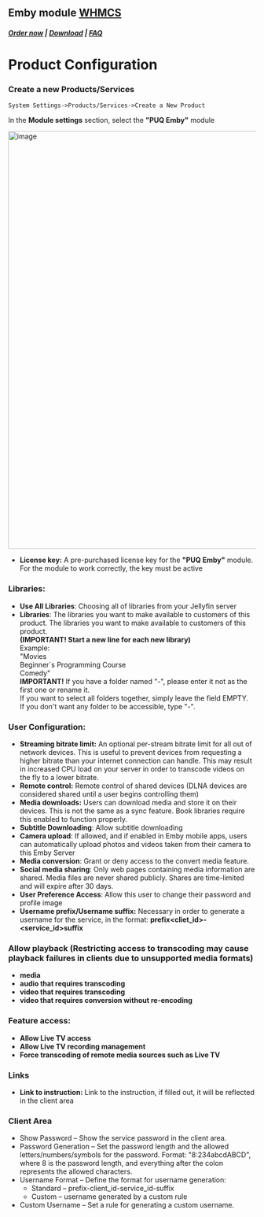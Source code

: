 ## Emby module **[WHMCS](https://puqcloud.com/link.php?id=77)**

#####  [Order now](https://puqcloud.com/whmcs-module-emby.php) | [Download](https://download.puqcloud.com/WHMCS/servers/PUQ_WHMCS-Emby/) | [FAQ](https://faq.puqcloud.com/)

# Product Configuration

### Create a new Products/Services

```
System Settings->Products/Services->Create a New Product
```

In the **Module settings** section, select the **"PUQ Emby"** module

<img width="766" height="849" alt="image" src="https://github.com/user-attachments/assets/c91d4ad6-d71c-4fb1-8945-fcff89ef9732" />

- **License key:** A pre-purchased license key for the **"PUQ Emby"** module. For the module to work correctly, the key must be active

### Libraries:

- **Use All Libraries**: Choosing all of libraries from your Jellyfin server
- **Libraries**: The libraries you want to make available to customers of this product.
 The libraries you want to make available to customers of this product.  
    **(IMPORTANT! Start a new line for each new library)**  
    Example:  
    "Movies  
    Beginner`s Programming Course  
    Comedy"  
    **IMPORTANT!** If you have a folder named "-", please enter it not as the first one or rename it.  
    If you want to select all folders together, simply leave the field EMPTY.  
    If you don't want any folder to be accessible, type "-".

### User Configuration:

- **Streaming bitrate limit:** An optional per-stream bitrate limit for all out of network devices. This is useful to prevent devices from requesting a higher bitrate than your internet connection can handle. This may result in increased CPU load on your server in order to transcode videos on the fly to a lower bitrate.
- **Remote control:** Remote control of shared devices (DLNA devices are considered shared until a user begins controlling them)
- **Media downloads:** Users can download media and store it on their devices. This is not the same as a sync feature. Book libraries require this enabled to function properly.
- **Subtitle Downloading**: Allow subtitle downloading
- **Camera upload**: If allowed, and if enabled in Emby mobile apps, users can automatically upload photos and videos taken from their camera to this Emby Server
- **Media conversion**: Grant or deny access to the convert media feature.
- **Social media sharing**: Only web pages containing media information are shared. Media files are never shared publicly. Shares are time-limited and will expire after 30 days.
- **User Preference Access**: Allow this user to change their password and profile image
- **Username prefix/Username suffix:** Necessary in order to generate a username for the service, in the format: **prefix&lt;cliet\_id&gt;-&lt;service\_id&gt;suffix**

### Allow playback (Restricting access to transcoding may cause playback failures in clients due to unsupported media formats)

- **media**
- **audio that requires transcoding**
- **video that requires transcoding**
- **video that requires conversion without re-encoding**

### Feature access:

- **Allow Live TV access**
- **Allow Live TV recording management**
- **Force transcoding of remote media sources such as Live TV**

### Links

- **Link to instruction:** Link to the instruction, if filled out, it will be reflected in the client area

### Client Area

- Show Password – Show the service password in the client area.
- Password Generation – Set the password length and the allowed letters/numbers/symbols for the password. Format: "8:234abcdABCD", where 8 is the password length, and everything after the colon represents the allowed characters.
- Username Format – Define the format for username generation:
    - Standard – prefix-client_id-service_id-suffix
    - Custom – username generated by a custom rule
- Custom Username – Set a rule for generating a custom username.

